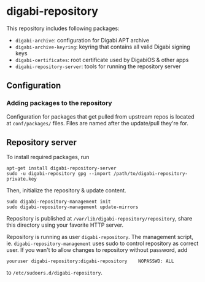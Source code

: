 digabi-repository
=================

This repository includes following packages:

 - `digabi-archive`: configuration for Digabi APT archive
 - `digabi-archive-keyring`: keyring that contains all valid Digabi signing keys
 - `digabi-certificates`: root certificate used by DigabiOS & other apps
 - `digabi-repository-server`: tools for running the repository server


## Configuration
### Adding packages to the repository
Configuration for packages that get pulled from upstream repos is located at `conf/packages/` files. Files are named after the update/pull they're for.


## Repository server
To install required packages, run

    apt-get install digabi-repository-server
    sudo -u digabi-repository gpg --import /path/to/digabi-repository-private.key

Then, initialize the repository & update content.

    sudo digabi-repository-management init
    sudo digabi-repository-management update-mirrors

Repository is published at `/var/lib/digabi-repository/repository`, share this directory using your favorite HTTP server.

Repository is running as user `digabi-repository`. The management script, ie. `digabi-repository-management` uses sudo to control repository as correct user. If you wan't to allow changes to repository without password, add

    youruser digabi-repository:digabi-repository    NOPASSWD: ALL

to `/etc/sudoers.d/digabi-repository`.
